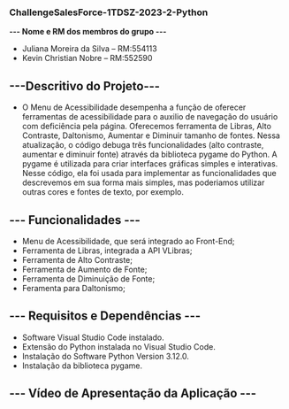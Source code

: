### ChallengeSalesForce-1TDSZ-2023-2-Python

**--- Nome e RM dos membros do grupo ---**

- Juliana Moreira da Silva – RM:554113
- Kevin Christian Nobre – RM:552590

## **---Descritivo do Projeto---**

- O Menu de Acessibilidade desempenha a função de oferecer ferramentas de acessibilidade para o auxilio de navegação do usuário com deficiência pela página. Oferecemos ferramenta de Libras, Alto Contraste, Daltonismo, Aumentar e Diminuir tamanho de fontes. Nessa atualização, o código debuga três funcionalidades (alto contraste, aumentar e diminuir fonte) através da biblioteca pygame do Python. A pygame é utilizada para criar interfaces gráficas simples e interativas. Nesse código, ela foi usada para implementar as funcionalidades que descrevemos em sua forma mais simples, mas poderiamos utilizar outras cores e fontes de texto, por exemplo.

## **--- Funcionalidades ---**

- Menu de Acessibilidade, que será integrado ao Front-End;
- Ferramenta de Libras, integrada a API VLibras;
- Ferramenta de Alto Contraste;
- Ferramenta de Aumento de Fonte;
- Ferramenta de Diminuição de Fonte;
- Feramenta para Daltonismo;

## **--- Requisitos e Dependências ---**

- Software Visual Studio Code instalado.
- Extensão do Python instalada no Visual Studio Code.
- Instalação do Software Python Version 3.12.0.
- Instalação da biblioteca pygame.

## **--- Vídeo de Apresentação da Aplicação ---**

